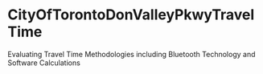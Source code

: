 # CityOfTorontoDonValleyPkwyTravelTime
Evaluating Travel Time Methodologies including Bluetooth Technology and Software Calculations
